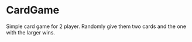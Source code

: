 # CardGame
Simple card game for 2 player. Randomly give them two cards and the one with the larger wins.
